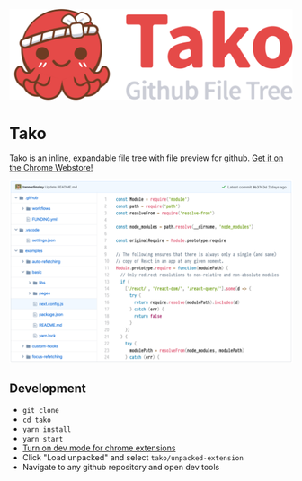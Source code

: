 ![](media/logo.png)

# Tako

Tako is an inline, expandable file tree with file preview for github. [Get it on the Chrome Webstore!](https://chrome.google.com/webstore/detail/tako-%E2%80%94-github-file-tree/fdmdpnmffpjdkjaapcbdnkhnidhgoabe)

![](media/screenshot.png)

## Development

- `git clone`
- `cd tako`
- `yarn install`
- `yarn start`
- [Turn on dev mode for chrome extensions](https://developer.chrome.com/extensions/faq#faq-dev-01)
- Click "Load unpacked" and select `tako/unpacked-extension`
- Navigate to any github repository and open dev tools
